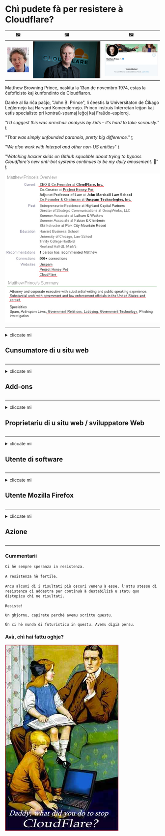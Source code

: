 # Chì pudete fà per resistere à Cloudflare?

| 🖼 | 🖼 | 🖼 |
| --- | --- | --- |
| ![](../image/matthew_prince_teen.jpg) | ![](../image/matthew_prince.jpg) | ![](../image/blockedbymatthewprince.jpg) |


Matthew Browning Prince, naskita la 13an de novembro 1974, estas la ĉefoficisto kaj kunfondinto de Cloudflaron.

Danke al lia riĉa paĉjo, "John B. Prince", li ĉeestis la Universitaton de Ĉikago Leĝlernejo kaj Harvard Komerclernejo.
Princo instruis Interretan leĝon kaj estis specialisto pri kontraŭ-spamaj leĝoj kaj Fraŭdo-esploroj.


"*I’d suggest this was armchair analysis by kids – it’s hard to take seriously.*" [t](https://www.theguardian.com/technology/2015/nov/19/cloudflare-accused-by-anonymous-helping-isis)

"*That was simply unfounded paranoia, pretty big difference.*"  [t](https://twitter.com/xxdesmus/status/992757936123359233)

"*We also work with Interpol and other non-US entities*" [t](https://twitter.com/eastdakota/status/1203028504184360960)

"*Watching hacker skids on Github squabble about trying to bypass Cloudflare's new anti-bot systems continues to be my daily amusement.* 🍿" [t](https://twitter.com/eastdakota/status/1273277839102656515)


![](../image/whoismp.jpg)

---


<details>
<summary>cliccate mi

## Cunsumatore di u situ web
</summary>


- Se u situ web chì ti piace utilizza Cloudflare, dilli di ùn aduprà Cloudflare.
  - Chianciallu nantu à e social media cum'è Facebook, Reddit, Twitter o Mastodon ùn face nunda. [L'azzione hè più forte di l'hashtag.](https://twitter.com/phyzonloop/status/1274132092490862594)
  - Pruvate à cuntattà cù u pruprietariu di u situ web se vulete rende vi utile.

[Cloudflare hà dettu](https://github.com/Eloston/ungoogled-chromium/issues/783):
```
Vi raccomandemu di ghjunghje à l'amministratori per i servizii specifici o i siti chì site in questione è di sparte a vostra sperienza.
```

[Se ùn a dumandate micca, u pruprietariu di u situ web ùn cunnosce mai stu prublema.](../PEOPLE.md)

![](../image/liberapay.jpg)

[Esempiu successu](https://counterpartytalk.org/t/turn-off-cloudflare-on-counterparty-co-plz/164/5).<br>
Avete un prublema? [Alzate a to voce avà.](https://github.com/maraoz/maraoz.github.io/issues/1) Esempiu quì sottu.

```
Aiutate solu a censura d'impresa è a vigilanza di massa.
http://crimeflare.eu.org
```

```
A vostra pagina web hè in u giardinu privatu abusatu di privacy di CloudFlare.
http://crimeflare.eu.org
```

- Pigliate un pocu di tempu per leghje a pulitica di privacy di u situ web.
  - se u situ web hè daretu à Cloudflare o u situ web utilizza servizii cunnessi à Cloudflare.

Deve spiegà ciò chì hè u "Cloudflare", è dumandà l'autorizazione per sparte i vostri dati cù Cloudflare. U mancatu di fà cusì resulterà in una violazione di fiducia è u situ web in questione deve esse evitatu.

[Un esempiu accettabile di pulitica di privacy hè quì](https://archive.is/bDlTz) ("Subprocessors" > "Entity Name")

```
Aghju lettu a vostra pulitica di privacy è ùn possu truvà a parolla Cloudflare.
Ricusu di sparte dati cun voi se continuate à furnisce i mo dati à Cloudflare.
http://crimeflare.eu.org
```

Questu hè un esempiu di pulitica di privacy chì ùn hà micca a parolla Cloudflare.
[Liberland Jobs](https://archive.is/daKIr) [privacy policy](https://docsend.com/view/feiwyte):

![](../image/cfwontobey.jpg)

Cloudflare anu a so propria pulitica di privacy.
[Cloudflare ama a ghjente duscia.](https://www.reddit.com/r/GamerGhazi/comments/2s64fe/be_wary_reporting_to_cloudflare/)

Eccu un bon esempiu per u modulu di registrazione di u situ web.
AFAIK, u situ web zero face questu. Li farete cunfidenza?

```
Clicchendu "Iscriviti per XYZ", accetti i nostri termini di serviziu è dichjarazione di privacy.
Accettate dinò di sparte i vostri dati cù Cloudflare è accunsente ancu à a dichjarazione di privacy di cloudflare.
Se Cloudflare perde e vostre informazioni o ùn vi lascia micca cunnessione à i nostri servitori, ùn hè micca colpa nostra. [*]

[ Firma ] [ Ùn sò micca d'accordu ]
```
[*] [PEOPLE.md](../PEOPLE.md)


- Pruvate micca di aduprà u so serviziu. Ricurdativi chì site guardatu da Cloudflare.
  - ["I'm in your TLS, sniffin' your passworz"](../image/iminurtls.jpg)

- Ricerca per un altru situ web. Ci sò alternative è opportunità in Internet!

- Cunvince i vostri amichi di aduprà Tor ogni ghjornu.
  - L'anonimatu deve esse u standard di l'internet apertu!
  - [Innota chì u prughjettu Tor ùn piace stu prughjettu.](../HISTORY.md)

</details>

------

<details>
<summary>cliccate mi

## Add-ons
</summary>

- Se u vostru navigatore hè Firefox, Tor Browser, o Ungoogled Chromium utilizate unu di questi add-ons sottu.
  - Se vulete aghjunghje altri novi add-on dumandate prima.


| Nome | Sviluppatore | Supportu | Can Block | Can Notificà | Chrome |
| -------- | -------- | -------- | -------- | -------- | -------- |
| [Bloku Cloudflaron MITM-Atakon](../subfiles/about.bcma.md) | #Addon | [ ? ](http://crimeflare.eu.org/) | **Iè**     | **Iè**     |  **Iè** |
| [Ĉu ligoj estas vundeblaj al MITM-atako?](../subfiles/about.ismm.md) | #Addon | [ ? ](http://crimeflare.eu.org/) | Innò     | **Iè**     |  **Iè** |
| [Ĉu ĉi tiuj ligoj blokos Tor-uzanton?](../subfiles/about.isat.md) | #Addon | [ ? ](http://crimeflare.eu.org/) | Innò     | **Iè**     |  **Iè** |
| [Block Cloudflare MITM Attack](https://trac.torproject.org/projects/tor/attachment/ticket/24351/block_cloudflare_mitm_attack-1.0.14.1-an%2Bfx.xpi)<br>[**DELETED BY TOR PROJECT**](../HISTORY.md) | nullius | [ ? ](../tool/block_cloudflare_mitm_fx), [Link](http://crimeflare.eu.org/) | **Iè**     | **Iè**     |  Innò |
| [TPRB](http://sw.nnpaefp7pkadbxxkhz2agtbv2a4g5sgo2fbmv3i7czaua354334uqqad.onion/) | Sw | [ ? ](http://sw.nnpaefp7pkadbxxkhz2agtbv2a4g5sgo2fbmv3i7czaua354334uqqad.onion/) | **Iè**     | **Iè**     |  Innò |
| [Detect Cloudflare](https://addons.mozilla.org/en-US/firefox/addon/detect-cloudflare/) | Frank Otto | [ ? ](https://github.com/traktofon/cf-detect) | Innò     | **Iè**     |  Innò |
| [True Sight](https://addons.mozilla.org/en-US/firefox/addon/detect-cloudflare-plus/) | claustromaniac | [ ? ](https://github.com/claustromaniac/detect-cloudflare-plus) | Innò     | **Iè**     |  Innò |
| [Which Cloudflare datacenter am I visiting?](https://addons.mozilla.org/en-US/firefox/addon/cf-pop/) | 依云 | [ ? ](https://github.com/lilydjwg/cf-pop) | Innò     | **Iè**     |  Innò |


- "Decentraleyes" pò piantà a cunnessione à "CDNJS (Cloudflare)".
  - Impedisce assai richieste di ghjunghje à e rete, è serve i fugliali lucali per impedisce à i siti di rompe.
  - U sviluppatore hà rispostu: "[very concerning indeed](https://github.com/Synzvato/decentraleyes/issues/236#issuecomment-352049501)", "[widespread usage severely centralizes the web](https://github.com/Synzvato/decentraleyes/issues/251#issuecomment-366752049)"

- [Pudete ancu caccià o sfidà u certificatu Cloudflare da a vostra Autorità Certificata (CA).](https://www.ssl.com/how-to/remove-root-certificate-firefox/)

</details>

------

<details>
<summary>cliccate mi

## Proprietariu di u situ web / sviluppatore Web
</summary>


![](../image/word_cloudflarefree.jpg)

- Ùn aduprate micca a soluzione Cloudflare, Periodu.
  - Pudete fà megliu cà què, nò? [Eccu cumu per eliminà l'abbonamenti Cloudflare, i piani, i duminii o i conti.](https://support.cloudflare.com/hc/en-us/articles/200167776-Removing-subscriptions-plans-domains-or-accounts)

| 🖼 | 🖼 |
| --- | --- |
| ![](../image/htmlalertcloudflare.jpg) | ![](../image/htmlalertcloudflare2.jpg) |

- Vulete più clienti? Sapete chì fà. L'indicazione hè "sopra a linea".
  - [Salutu, avete scrittu "Pigliamu a vostra privacy seriamente" ma aghju "Errore 403 Prohibitu Anonimu Proxy Ùn Permessu".](https://it.slashdot.org/story/19/02/19/0033255/stop-saying-we-take-your-privacy-and-security-seriously) Perchè blocchi Tor Or VPN? E perchè bloccate e mail temporanee?

![](../image/anonexist.jpg)

- Aduprà Cloudflare aumenterà a probabilità di una interruzione. I visitori ùn ponu micca accede à u vostru situ web se u vostru servitore hè falatu o Cloudflare hè falatu.
  - [Avete veramente pensatu chì Cloudflare ùn fala mai?](https://www.ibtimes.com/cloudflare-down-not-working-sites-producing-504-gateway-timeout-errors-2618008) [Another](https://twitter.com/Jedduff/status/1097875615997399040) [sample](https://twitter.com/search?f=tweets&vertical=default&q=Cloudflare%20is%20having%20problems). [Need more](../PEOPLE.md)?

![](../image/cloudflareinternalerror.jpg)

- Aduprà Cloudflare per proxy u vostru "serviziu API", "servitore d'aghjurnamentu di software" o "feed RSS" danneghjerà u vostru cliente. Un cliente vi hà chjamatu è hà dettu "Ùn possu più aduprà a vostra API", è ùn avete micca idea di ciò chì si passa. Cloudflare pò bluccà in silenziu u vostru cliente. Pensate chì va bè?
  - Ci sò parechji clienti di lettore RSS è serviziu in linea di lettore RSS. Perchè publicate un feed RSS se ùn site micca permessu à a ghjente di arrugassi?

![](../image/rssfeedovercf.jpg)

- Avete bisognu di certificatu HTTPS? Aduprate "Let's Encrypt" o solu cumprà da a cumpagnia CA.

- Avete bisognu di un servitore DNS? Ùn pudete micca installà u vostru servitore? Cumu ne sò: [Hurricane Electric Free DNS](https://dns.he.net/), [Dyn.com](https://dyn.com/dns/), [1984 Hosting](https://www.1984hosting.com/), [Afraid.Org (Amministratore sguassate u vostru contu se utilizate TOR)](https://freedns.afraid.org/)
  - [Alternativoj al DNS](../subfiles/alternative.domaindns.md)

- Circate u serviziu di hosting? Gratuitu solu? Cumu ne sò: [Onion Service](http://vww6ybal4bd7szmgncyruucpgfkqahzddi37ktceo3ah7ngmcopnpyyd.onion/en/security/network-security/tor/onionservices-best-practices), [Free Web Hosting Area](https://freewha.com/), [Autistici/Inventati Web Site Hosting](https://www.autinv5q6en4gpf4.onion/services/website), [Github Pages](https://pages.github.com/), [Surge](https://surge.sh/)
  - [Alternative à Cloudflare](../subfiles/alternative.cloudflare.md)

- Usate "cloudflare-ipfs.com"? [Sapete Cloudflare IPFS hè male?](../PEOPLE.md)

- Installa Firewall d'Applicazione Web cum'è OWASP è Fail2Ban in u vostru servitore è cunfigurallu bè.
  - U Blocking Tor ùn hè micca una soluzione. Ùn punite micca tutti solu per i picculi utilizatori cattivi.

- Redirige o impedisce à l'utilizatori di "Cloudflare Warp" di accede à u vostru situ web. È furnite una ragione se pudete.

> Lista IP: "[I currenti IP di Cloudflare](cloudflare_inc/)"

> A: Basta à bluccalli

```
server {
...
deny 173.245.48.0/20;
deny 103.21.244.0/22;
deny 103.22.200.0/22;
deny 103.31.4.0/22;
deny 141.101.64.0/18;
deny 108.162.192.0/18;
deny 190.93.240.0/20;
deny 188.114.96.0/20;
deny 197.234.240.0/22;
deny 198.41.128.0/17;
deny 162.158.0.0/15;
deny 104.16.0.0/12;
deny 172.64.0.0/13;
deny 131.0.72.0/22;
deny 2400:cb00::/32;
deny 2606:4700::/32;
deny 2803:f800::/32;
deny 2405:b500::/32;
deny 2405:8100::/32;
deny 2a06:98c0::/29;
deny 2c0f:f248::/32;
...
}
```

> B: Reindirizza à a pagina di avvirtimentu

```
http {
...
geo $iscf {
default 0;
173.245.48.0/20 1;
103.21.244.0/22 1;
103.22.200.0/22 1;
103.31.4.0/22 1;
141.101.64.0/18 1;
108.162.192.0/18 1;
190.93.240.0/20 1;
188.114.96.0/20 1;
197.234.240.0/22 1;
198.41.128.0/17 1;
162.158.0.0/15 1;
104.16.0.0/12 1;
172.64.0.0/13 1;
131.0.72.0/22 1;
2400:cb00::/32 1;
2606:4700::/32 1;
2803:f800::/32 1;
2405:b500::/32 1;
2405:8100::/32 1;
2a06:98c0::/29 1;
2c0f:f248::/32 1;
}
...
}

server {
...
if ($iscf) {rewrite ^ https://example.com/cfwsorry.php;}
...
}

<?php
header('HTTP/1.1 406 Not Acceptable');
echo <<<CLOUDFLARED
Thank you for visiting ourwebsite.com!<br />
We are sorry, but we can't serve you because your connection is being intercepted by Cloudflare.<br />
Please read http://crimeflare.eu.org for more information.<br />
CLOUDFLARED;
die();
```

- Set up Tor Onion Service o I2P insite se crede in libertà è accoglie utenti anonimi.

- Dumandate cunsiglii da altri operatori di siti Web Clearnet / Tor duali è fate amichi anonimi!

</details>

------

<details>
<summary>cliccate mi

## Utente di software
</summary>


- Discord hè aduprendu CloudFlare. Alternative? Ricumandemu [**Briar** (Android)](https://f-droid.org/en/packages/org.briarproject.briar.android/), [Ricochet (PC)](https://ricochet.im/), [Tox + Tor (Android/PC)](https://tox.chat/download.html)
  - Briar include u daemon Tor, dunque ùn avete micca da installà Orbot.
  - Sviluppatori di Qwtch, Open Privacy, eliminatu u prugettu stop_cloudflare da u so serviziu git senza avvisu.

- Se utilizate Debian GNU / Linux, o qualsiasi derivativu, abbunatevi: [bug #831835](https://bugs.debian.org/cgi-bin/bugreport.cgi?bug=831835). È se pudete, aiutate à verificà u patch, è aiutate u mantenitore à ghjunghje à a bona conclusione nantu à se deve esse accettatu.

- Raccomandate sempre questi navigatori.

| Nome | Sviluppatore | Supportu | Cumentu |
| -------- | -------- | -------- | -------- |
| [Ungoogled-Chromium](https://ungoogled-software.github.io/ungoogled-chromium-binaries/) | Eloston | [ ? ](https://github.com/Eloston/ungoogled-chromium) | PC (Win, Mac, Linux)  _!Tor_ |
| [Bromite](https://www.bromite.org/fdroid) | Bromite | [ ? ](https://github.com/bromite/bromite/issues) | Android  _!Tor_ |
| [Tor Browser](https://www.torproject.org/download/) | Tor Project | [ ? ](https://support.torproject.org/) | PC (Win, Mac, Linux)  _Tor_|
| [Tor Browser Android](https://www.torproject.org/download/) | Tor Project | [ ? ](https://support.torproject.org/) | Android  _Tor_|
| [Onion Browser](https://itunes.apple.com/us/app/onion-browser/id519296448?mt=8) | Mike Tigas | [ ? ](https://github.com/OnionBrowser/OnionBrowser/issues) | Apple iOS  _Tor_|
| [GNU/Icecat](https://www.gnu.org/software/gnuzilla/) | GNU | [ ? ](https://www.gnu.org/software/gnuzilla/) | PC (Linux) |
| [IceCatMobile](https://f-droid.org/en/packages/org.gnu.icecat/) | GNU | [ ? ](https://lists.gnu.org/mailman/listinfo/bug-gnuzilla) | Android |
| [Iridium Browser](https://iridiumbrowser.de/about/) | Iridium | [ ? ](https://github.com/iridium-browser/iridium-browser/) | PC (Win, Mac, Linux, OpenBSD) |


A privacy di l'altru software hè imperfetta. Questu ùn significa micca chì u navigatore Tor hè "perfettu".
Ùn ci hè micca 100% sicuru nè 100% privatu nant'à internet è tecnulugia.

- Ùn vogliu micca aduprà Tor? Pudete aduprà qualsiasi navigatore cù u daemon Tor.
  - [Innota chì u prughjettu Tor ùn piace micca questu.](https://support.torproject.org/tbb/tbb-9/) Aduprate u Navigatore Tor se pudete fà.
- [Cume aduprà Chromium cù Tor](../subfiles/chromium_tor.md)


Parlemu di a privacy di l'altru software.

- [Se avete veramente bisognu di aduprà Firefox, sceglite "Firefox ESR".](https://www.mozilla.org/en-US/firefox/organizations/)
  - [Firefox - Spyware Watchdog](https://spyware.neocities.org/articles/firefox.html)
  - [Firefox ricusa a parolla libera, pruibisce a parolla libera](https://web.archive.org/web/20200423010026/https://reclaimthenet.org/firefox-rejects-free-speech-bans-free-speech-commenting-plugin-dissenter-from-its-extensions-gallery/)
  - ["100+ voti negativi. Pare di dumandà à una sucietà di software di seguità ... u software hè troppu troppu oghje."](https://old.reddit.com/r/firefox/comments/gutdiw/weve_got_work_to_do_the_mozilla_blog/fslbbb6/)
  - [Uh, perchè Firefox mi mostra ligami sponsorizzati in a mo barra URL?](https://www.reddit.com/r/firefox/comments/jybx2w/uh_why_is_firefox_showing_me_sponsored_links_in/)
  - [Mozilla - Diavule incarnatu](https://digdeeper.neocities.org/ghost/mozilla.html)

- [Arricurdatevi, Mozilla utilizza u serviziu Cloudflare.](https://www.robtex.com/dns-lookup/www.mozilla.org) [Usanu ancu u serviziu DNS di Cloudflare nantu à u so pruduttu.](https://www.theregister.co.uk/2018/03/21/mozilla_testing_dns_encryption/)

- [Mozilla hà rigettatu ufficialmente stu bigliettu.](https://bugzilla.mozilla.org/show_bug.cgi?id=1426618)

- [Firefox Focus hè una burla.](https://github.com/mozilla-mobile/focus-android/issues/1743) [Anu prumessu di disattivà a telemetria ma l'anu cambiata.](https://github.com/mozilla-mobile/focus-android/issues/4210)

- [U sviluppatore PaleMoon / Basilisk adora Cloudflare.](https://github.com/mozilla-mobile/focus-android/issues/1743#issuecomment-345993097)
  - [U servitore d'archivi di Pale Moon hà pirateatu è sparghje malware per 18 Mesi](https://www.reddit.com/r/privacytoolsIO/comments/cc808y/pale_moons_archive_server_hacked_and_spread/)
  - Odia ancu l'utilizatori di Tor - "[Ch'ella sia ostile versu Tor. Pensu chì a maiò parte di i siti devenu esse ostili à Tor cunsidendu u so fattore d'abusu estremamente altu.](https://github.com/yacy/yacy_search_server/issues/314#issuecomment-565932097)"

- [Waterfox anu un grave prublema di "telefoni in casa"](https://spyware.neocities.org/articles/waterfox.html)

- [Google Chrome hè un spyware.](https://www.gnu.org/proprietary/malware-google.en.html)
  - [Google prufila a vostra attività.](https://spyware.neocities.org/articles/chrome.html)

- [SRWare Iron face troppu telefoni cunnessione in casa.](https://spyware.neocities.org/articles/iron.html) Si cunnette dinò à i duminii di google.

- [Brave Browser whitelist Facebook / Twitter trackers.](https://www.bleepingcomputer.com/news/security/facebook-twitter-trackers-whitelisted-by-brave-browser/)
  - [Eccu più numeri.](https://spyware.neocities.org/articles/brave.html)
  - [ID di affiliazione binance](https://twitter.com/cryptonator1337/status/1269594587716374528)

- [Microsoft Edge permette à Facebook eseguisce u codice Flash daretu à e spalle di l'utilizatori.](https://www.zdnet.com/article/microsoft-edge-lets-facebook-run-flash-code-behind-users-backs/)

- [Vivaldi ùn rispetta micca a vostra privacy.](https://spyware.neocities.org/articles/vivaldi.html)

- [Livellu spyware Opera: Estremamente altu](https://spyware.neocities.org/articles/opera.html)

- Apple iOS: [Ùn duverete micca aduprà iOS in tuttu, soprattuttu perchè hè malware.](https://www.gnu.org/proprietary/malware-apple.html)

Dunque cunsigliemu solu a tavula sopra. Nunda altru.

</details>

------

<details>
<summary>cliccate mi

## Utente Mozilla Firefox
</summary>


- "Firefox Nightly" invierà informazioni à livellu di debug à i servitori Mozilla senza metudu di rinuncia.
  - [I servitori Mozilla si trovanu in Cloudflare](https://www.digwebinterface.com/?hostnames=www.mozilla.org%0D%0Amozilla.cloudflare-dns.com&type=&ns=resolver&useresolver=8.8.4.4&nameservers=)

- Hè pussibule pruibisce Firefox di cunnette si à i servitori Mozilla.
  - [Guida di i mudelli di pulitica di Mozilla](https://github.com/mozilla/policy-templates/blob/master/README.md)
  - Tenite à mente stu truccu pò smette di travaglià in a versione successiva perchè Mozilla li piaci à a lista bianca.
  - Aduprate firewall è filtru DNS per bluccà li cumpletamente.

"`/distribution/policies.json`"

>     "WebsiteFilter": {
> 		"Block": [
> 		"*://*.mozilla.com/*",
> 		"*://*.mozilla.net/*",
> 		"*://*.mozilla.org/*",
> 		"*://webcompat.com/*",
> 		"*://*.firefox.com/*",
> 		"*://*.thunderbird.net/*",
> 		"*://*.cloudflare.com/*"
> 		]
>     },


- ~~Segnala un bug nant'à u tracker di mozilla, dicendu li di ùn aduprà Cloudflare.~~ Ci hè statu un raportu di bug nant'à bugzilla. Parechje persone anu publicatu a so preoccupazione, tuttavia u bug hè statu piattatu da l'amministratore in u 2018.

- Pudete disattivà DoH in Firefox.
  - [Cambia u fornitore DNS predefinitu di Firefox](../subfiles/change-firefox-dns.md)

![](../image/firefoxdns.jpg)

- [Se vulete usà DNS chì ùn sò micca ISP, pensate à aduprà u serviziu DNS OpenNIC Tier2 o qualsiasi serviziu DNS non Cloudflare.](https://wiki.opennic.org/start)
![](../image/opennic.jpg)
  - Bluccà Cloudflare cù DNS. [Crimeflare DNS](../subfiles/service.publicdns.md)

- Pudete aduprà Tor cum'è risolutore DNS. [Se ùn site micca espertu di Tor, fate una domanda quì.](https://tor.stackexchange.com/)

> **Cumu?**
> 1. Scaricate Tor è installallu nantu à u vostru urdinatore.
> 2. Aghjunghje sta linea à u schedariu "torrc".
> DNSPort 127.0.0.1:53
> 3. Restart Tor.
> 4. Piazzà u servore DNS di u vostru urdinatore à "127.0.0.1".

</details>

------

<details>
<summary>cliccate mi

## Azione
</summary>


- Dì à l'altri intornu à voi nantu à i periculi di Cloudflare.

- [Aiutate à migliurà stu repositoriu.](http://crimeflare.eu.org)
  - Sia e liste, l'argumenti contru è i dettagli.

- [Documentate è fate assai publicu induve e cose vanu male cù Cloudflare (è cumpagnie simili), assicurenduvi di menziunà stu repositoriu quandu fate cusì](http://crimeflare.eu.org) :)

- Uttenite più persone chì utilizanu Tor per difettu per pudè sperimentà u web da a perspettiva di e diverse parti di u mondu.

- Inizia gruppi, in i social media è meatspace, dedicati à liberà u mondu da Cloudflare.

- In casu di appruvazioni, ligate à questi gruppi nantu à stu repositoriu - questu pò esse un locu per coordinà u travagliu inseme cum'è gruppi.

- [Inizià una coop chì pò furnisce una alternativa significativa non corporativa à Cloudflare.](../subfiles/alternative.cloudflare.md)

- Facci sapè di qualsiasi alternative per aiutà almenu furnisce una difesa in più strati contra Cloudflare.

- Sè vo site un cliente di Cloudflare, stabilisce a vostra cunfigurazione di privacy, è aspittà d'esse violati.
  - [Dopu purtateli sottu à spese anti-spam / violazione di privacy.](https://twitter.com/thexpaw/status/1108424723233419264)

- Sè site in i Stati Uniti d'America è u situ web in quistione hè una banca o un cuntabile, pruvate à fà pressione giuridica sottu a Legge Gramm-Leach-Bliley, o l'Americani cun DIsabilities Act è riferite à noi finu à quandu avete .

- Se u situ web hè un situ di guvernu, pruvate à fà pressione giuridica in virtù di u 1mu Amendamentu di a Custituzione US.

- Sè site citatinu di l'UE, cuntattate u situ web per invià e vostre informazioni persunali in virtù di u Regolamentu Generale di Protezzione di i Dati Se si rifiutanu di dà e vostre informazioni, hè una violazione di a legge.

- Per e cumpagnie chì pretendenu offre serviziu nantu à u so situ web pruvate à segnalarle cum'è "falsa publicità" à l'urganisazione di prutezzione di u cunsumadore è BBB. I siti web Cloudflare sò servuti da i servitori Cloudflare.

- [L'UIT suggerisce in u cuntestu di i Stati Uniti chì Cloudflare cumincia à diventà abbastanza grande chì a lege antitrust pò esse abbattuta nantu à elli.](https://www.itu.int/en/ITU-T/Workshops-and-Seminars/20181218/Documents/Geoff_Huston_Presentation.pdf)

- Si pò pensà chì a versione GNU GPL 4 possa cuntene una pruvisione contr'à l'archiviazione di u còdice sorgente daretu à un tale serviziu, chì richiede per tutti i GPLv4 è prugrammi successivi chì almenu u còdice surghjente sia accessibile per mezu di un mezu chì ùn discrimineghja micca contra l'utilizatori Tor.

- [Se vi uzas Mastodon bonvolu sekvi la konton Mitigator](../subfiles/service.altlink.md).

</details>

------

### Cummentarii

```
Ci hè sempre speranza in resistenza.

A resistenza hè fertile.

Ancu alcuni di i risultati più oscuri venenu à esse, l'attu stessu di resistenza ci addestra per continuà à destabilizà u statu quo distopicu chì ne risultati.

Resiste!
```

```
Un ghjornu, capirete perchè avemu scrittu questu.
```

```
Ùn ci hè nunda di futuristicu in questu. Avemu digià persu.
```

### Avà, chì hai fattu oghje?


![](../image/stopcf.jpg)
